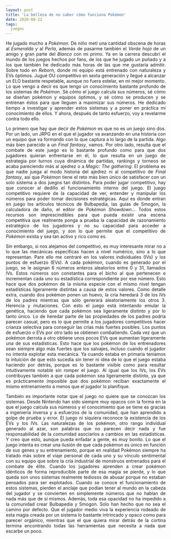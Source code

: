 ```yaml
---
layout: post
title: 'La belleza de no saber cómo funciona Pokémon'
date: 2020-09-22
tags:
  juegos
---
```

<p style='text-align: justify;'>He jugado mucho a <i>Pokémon</i>. De niño metí una cantidad obscena de horas al <i>Esmeralda</i> y al <i>Perla</i>, además de pasarme también el <i>Verde hoja</i> de un amigo y gran parte del <i>Blanco</i> con mi primo. Ya en la carrera descubrí el mundo de los juegos hechos por fans, de los que he jugado un puñado y a los que también he dedicado más horas de las que me gustaría admitir. Sobre todo en <i>Reborn</i>, donde mi equipo está entrenado con naturaleza y EVs óptimos. Jugué OU competitivo en sexta generación y llegué a alcanzar un ELO bastante respetable, aunque no fuera estelar, en mi mejor momento. Lo que vengo a decir es que tengo un conocimiento bastante profundo de los sistemas de <i>Pokémon</i>. Sé cómo el juego calcula sus números, sé cómo se diseñan pokémon y equipos óptimos, y sé cómo se producen y se entrenan éstos para que lleguen a maximizar sus números. He dedicado tiempo a investigar y aprender estos sistemas y a poner en práctica mi conocimiento de ellos.  Y ahora, después de tanto esfuerzo, voy a revelarme contra todo ello.</p>

<p style='text-align: justify;'>Lo primero que hay que decir de <i>Pokémon</i> es que no es un juego sino dos. Por un lado, un JRPG en el que el jugador va avanzando en una historia con un equipo que va formando con lo que captura a lo largo de la partida. Algo más bien parecido a un <i>Final fantasy</i>, vamos. Por otro lado, resulta que el combate de este juego es lo bastante profundo como para que dos jugadores quieran enfrentarse en él, lo que resulta en un juego de estrategia por turnos cuya dinámica de partidas, rankings y torneos se acaba pareciendo más al ajedrez o a <i>Magic: The gathering</i>. El problema es que nadie juega al modo historia del ajedrez ni al competitivo de <i>Final fantasy</i>, así que <i>Pokémon</i> tiene el reto más bien único de satisfacer con un solo sistema a dos juegos tan distintos. Para poder jugar competitivo, hay que conocer al dedillo el funcionamiento interno del juego. El juego competitivo requiere de la capacidad de ver, entender y manipular los números para poder tomar decisiones estratégicas. Aquí es donde entran en juego los artículos técnicos de Bulbapedia, las guías de Smogon, la calculadora de daño, el editor de <i>Pokémon Showdown</i>… Todos estos recursos son imprescindibles para que pueda existir una escena competitiva que realmente ponga a prueba la capacidad de razonamiento estratégico de los jugadores y no su capacidad para acceder a conocimiento del juego, y son lo que permite que el competitivo de <i>Pokémon</i> exista y sea tan activo y rico como es. </p>

<p style='text-align: justify;'>Sin embargo, si nos alejamos del competitivo, es muy interesante mirar no a lo que las mecánicas específicas hacen a nivel numérico, sino a lo que representan. Pare ello me centraré en los valores individuales (IVs) y los puntos de esfuerzo (EVs). A cada pokémon, cuando es generado por el juego, se le asignan 6 números enteros aleatorios entre 0 y 31, llamados IVs. Estos números son constantes para el bicho al que pertenecen e incrementan cada uno su estadística correspondiente por ese número. Esto hace que dos pokémon de la misma especie con el mismo nivel tengan estadísticas ligeramente distintas a causa de estos valores. Como detalle extra, cuando dos pokémon ponen un huevo, la cría heredará 3 de los IVs de los padres mientras que sólo generará aleatoriamente los otros 3. Herencia y mutaciones. Con esto el juego está intentando emular la genética, haciendo que cada pokémon sea ligeramente distinto y por lo tanto único. Lo de heredar parte de las propiedades de los padres podría parecer casual, pero es lo que permite a los jugadores competitivos hacer crianza selectiva para conseguir las crías más fuertes posibles. Los puntos de esfuerzo o EVs por otro lado se obtienen combatiendo. Cada vez que un pokémon derrota a otro obtiene unos pocos EVs que aumentan ligeramente una de sus estadísticas. Esto hace que los pokémon de los entrenadores sean siempre algo más fuertes que los salvajes, incluso cuando el jugador no intenta explotar esta mecánica. Ya cuando estaba en primaria teníamos la intuición de que esto sucedía sin tener ni idea de lo que el juego estaba haciendo por detrás, porque es lo bastante visible como para resultar intuitivamente notable sin romper el juego. Al igual que los IVs, los EVs contribuyes también a que cada pokémon sea ligeramente distinto, ya que es prácticamente imposible que dos pokémon reciban exactamente el mismo entrenamiento a menos que el jugador lo planifique.</p>

<p style='text-align: justify;'>También es importante notar que el juego no quiere que se conozcan los sistemas. Desde Nintendo han sido siempre muy opacos con la forma en la que el juego calcula sus números y el conocimiento que se tiene es gracias a ingeniería inversa y a esfuerzos de la comunidad, que han aprendido a golpe de prueba y error. El juego ni siquiera reconoce la existencia de los EVs y los IVs. Las naturalezas de los pokémon, otro rango individual generado al azar, son palabras que no parecen decir nada y fue responsabilidad de la comunidad asociarlos a cambios en las estadísticas. Y creo que esto, aunque pueda enfadar a gente, es muy bonito. Lo que el juego intenta es crear una ilusión de que cada pokémon es único en función de sus genes y su entrenamiento, porque en realidad Pokémon siempre ha tratado más sobre el viaje personal de cada uno y su vínculo sentimental con su equipo que sobre la cría industrial de monstruos entrenados para el combate de élite. Cuando los jugadores aprenden a crear pokémon idénticos de forma reproducible parte de esa magia se pierde, y lo que queda son unos sistemas realmente tediosos de abusar porque no estaban pensados para ser explotados. Cuando se conoce el funcionamiento de estos sistemas, pierden el anclaje que podían tener al mundo en la cabeza del jugador y se convierten en simplemente números que no hablan de nada más que de sí mismos. Además, toda esa opacidad no ha impedido a la comunidad crear Bulbapedia y Smogon. Sólo han hecho que no sea el camino por defecto. Que el jugador medio viva la experiencia rodeado de esta magia creada por un sistema lo bastante intrincado y opaco como para parecer orgánico, mientras que el que quiera mirar detrás de la cortina termina encontrando todas las herramientas que necesita a nada que escarbe un poco.</p>
